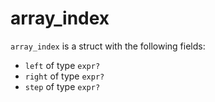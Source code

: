 <!-- This is an automatically generated file. Do not edit it manually. -->
# array_index

`array_index` is a struct with the following fields:

- `left` of type `expr?`
- `right` of type `expr?`
- `step` of type `expr?`